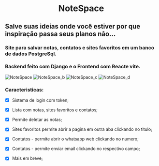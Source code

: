 <h1 align="center"> NoteSpace


## Salve suas ideias onde você estiver por que inspiração passa seus planos nâo...
### Site para salvar notas, contatos e sites favoritos em um banco de dados PostgreSql.
### Backend feito com Django e o Frontend com Reacte vite.

![NoteSpace](https://user-images.githubusercontent.com/12895974/230736325-b994ca2e-95cd-4a42-95a9-445a23fffb40.png)
![NoteSpace_b](https://user-images.githubusercontent.com/12895974/230736327-8cb96e21-9b92-4923-8472-3ce995a1ecc3.png)
![NoteSpace_c](https://user-images.githubusercontent.com/12895974/230736328-af76cfa1-817d-47ee-8c23-1c3c97f3c316.png)
![NoteSpace_d](https://user-images.githubusercontent.com/12895974/230736331-9e263926-1649-4b31-81de-cda64751cacb.png)

### Caracteristicas:

- [x] Sistema de login com token;
- [x] Lista com notas, sites favoritos e contatos;
- [x] Permite deletar as notas;
- [x] Sites favoritos permite abrir a pagina em outra aba clickando no titulo;
- [x] Contatos - permite abrir o whatsapp web clickando no numero;
- [x] Contatos - permite enviar email clickando no respectivo campo;
- [x] Mais em breve;


